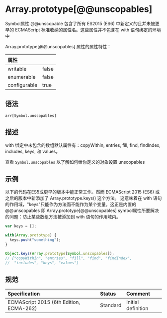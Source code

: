 # Array.prototype\[@@unscopables\]

Symbol属性 @@unscopable 包含了所有 ES2015 (ES6) 中新定义的且并未被更早的 ECMAScript 标准收纳的属性名。这些属性并不包含在 with 语句绑定的环境中

Array.prototype\[@@unscopables\] 属性的属性特性：

| 属性         |       |
|:-------------|:------|
| writable     | false |
| enumerable   | false |
| configurable | true  |

## 语法

`arr[Symbol.unscopables]`

## 描述

with 绑定中未包含的数组默认属性有：copyWithin, entries, fill, find, findIndex, includes, keys, 和 values。

查看 `Symbol.unscopables` 以了解如何给你定义的对象设置 unscopables

## 示例

以下的代码在ES5或更早的版本中能正常工作。然而 ECMAScript 2015 (ES6) 或之后的版本中新添加了 Array.prototype.keys() 这个方法。
这意味着在 with 语句的作用域，"keys"只能作为方法而不能作为某个变量。这正是内置的 @@unscopables 即 Array.prototype\[@@unscopables\]
symbol属性所要解决的问题：防止某些数组方法被添加到 with 语句的作用域内。

```javascript
var keys = [];

with(Array.prototype) {
  keys.push("something");
}

Object.keys(Array.prototype[Symbol.unscopables]);
// ["copyWithin", "entries", "fill", "find", "findIndex",
//  "includes", "keys", "values"]
```

## 规范

| Specification                           | Status   | Comment            |
|:----------------------------------------|:---------|:-------------------|
| ECMAScript 2015 (6th Edition, ECMA-262) | Standard | Initial definition |